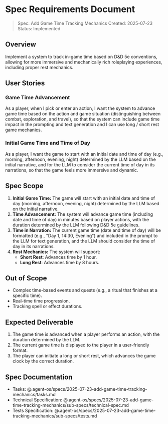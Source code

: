 # Spec Requirements Document

> Spec: Add Game Time Tracking Mechanics
> Created: 2025-07-23
> Status: Implemented

## Overview

Implement a system to track in-game time based on D&D 5e conventions, allowing for more immersive and mechanically rich roleplaying experiences, including proper rest mechanics.

## User Stories

### Game Time Advancement

As a player, when I pick or enter an action, I want the system to advance game time based on the action and game situation (distinguishing between combat, exploration, and travel), so that the system can include game time impact in the prompting and text generation and I can use long / short rest game mechanics.

### Initial Game Time and Time of Day

As a player, I want the game to start with an initial date and time of day (e.g., morning, afternoon, evening, night) determined by the LLM based on the initial narrative, and for the LLM to consider the current time of day in its narrations, so that the game feels more immersive and dynamic.

## Spec Scope

1.  **Initial Game Time:** The game will start with an initial date and time of day (morning, afternoon, evening, night) determined by the LLM based on the initial narrative.
2.  **Time Advancement:** The system will advance game time (including date and time of day) in minutes based on player actions, with the duration determined by the LLM following D&D 5e guidelines.
3.  **Time in Narration:** The current game time (date and time of day) will be formatted (e.g., "Day 1, 14:30, Evening") and included in the prompt to the LLM for text generation, and the LLM should consider the time of day in its narrations.
4.  **Rest Mechanics:** The system will support:
    *   **Short Rest**: Advances time by 1 hour.
    *   **Long Rest**: Advances time by 8 hours.

## Out of Scope

*   Complex time-based events and quests (e.g., a ritual that finishes at a specific time).
*   Real-time time progression.
*   Tracking spell or effect durations.

## Expected Deliverable

1.  The game time is advanced when a player performs an action, with the duration determined by the LLM.
2.  The current game time is displayed to the player in a user-friendly format.
3.  The player can initiate a long or short rest, which advances the game clock by the correct duration.

## Spec Documentation

- Tasks: @.agent-os/specs/2025-07-23-add-game-time-tracking-mechanics/tasks.md
- Technical Specification: @.agent-os/specs/2025-07-23-add-game-time-tracking-mechanics/sub-specs/technical-spec.md
- Tests Specification: @.agent-os/specs/2025-07-23-add-game-time-tracking-mechanics/sub-specs/tests.md

